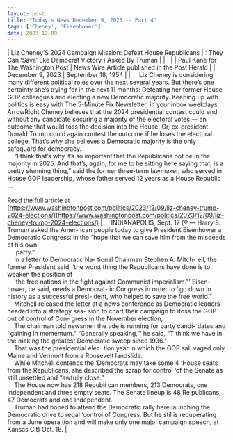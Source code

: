 ```yaml
---
layout: post
title: "Today's News December 9, 2023 -- Part 4"
tags: ['Cheney', 'Eisenhower']
date: 2023-12-09
---
```


| Liz Cheney’S 2024 Campaign Mission: Defeat House Republicans | : They Can ‘Save’ Lke Democrat Victory  ) Asked By Truman |
|  |  |
| Paul Kane for The Washington Post | News Wire Article published in the Post Herald |
| December 9, 2023 | September 18, 1954 |
| &nbsp;&nbsp;&nbsp;&nbsp;Liz Cheney is considering many different political roles over the next several years. But there’s one certainty she’s trying for in the next 11 months: Defeating her former House GOP colleagues and electing a new Democratic majority. Keeping up with politics is easy with The 5-Minute Fix Newsletter, in your inbox weekdays. ArrowRight Cheney believes that the 2024 presidential contest could end without any candidate securing a majority of the electoral votes — an outcome that would toss the decision into the House. Or, ex-president Donald Trump could again contest the outcome if he loses the electoral college. That’s why she believes a Democratic majority is the only safeguard for democracy.<br>&nbsp;&nbsp;&nbsp;&nbsp;“I think that’s why it’s so important that the Republicans not be in the majority in 2025. And that’s, again, for me to be sitting here saying that, is a pretty stunning thing,” said the former three-term lawmaker, who served in House GOP leadership, whose father served 12 years as a House Republic ...<br><br>Read the full article at<br>[https://www.washingtonpost.com/politics/2023/12/09/liz-cheney-trump-2024-elections/](https://www.washingtonpost.com/politics/2023/12/09/liz-cheney-trump-2024-elections/) | &nbsp;&nbsp;&nbsp;&nbsp;INDIANAPOLIS, Sept. 17 (® — Harry 8. Truman asked the Amer- ican people today to give President Eisenhower a Democratic Congress: in the “hope that we can save him from the misdeeds of his own<br>&nbsp;&nbsp;&nbsp;&nbsp; party.”<br>&nbsp;&nbsp;&nbsp;&nbsp;In a letter to Democratic Na- tional Chairman Stephen A. Mitch- ell, the former President said, ‘the worst thing the Republicans have done is to weaken the position of<br>&nbsp;&nbsp;&nbsp;&nbsp; the free nations in the fight against Communist imperialism."’ Eisen- hower, he said, needs a Democrat- ic Congress in order to ‘‘go down in history as a successful presi- dent, who helped to save the free world.”<br>&nbsp;&nbsp;&nbsp;&nbsp;Mitchell released the letter at a news conference as Democratic leaders headed into a strategy ses- sion to chart their campaign to itoss the GOP out of control of Con- gress in the November election,<br>&nbsp;&nbsp;&nbsp;&nbsp;The chairman told newsmen the tide is running for party candi- dates and ‘‘gaining in momentum.”   “Generally speaking,”’ he said, “T think we have in the making the greatest Democratic sweep since 1936."<br>&nbsp;&nbsp;&nbsp;&nbsp;That was the presidential elec. tion year in which the GOP sal. vaged only Maine and Vermont from a Roosevelt landslide.<br>&nbsp;&nbsp;&nbsp;&nbsp;While Mitchell contends the ‘Democrats may take some 4 ‘House seats from the Republicans, she described the scrap for control ‘of the Senate as still unsettled and “awfully close.”<br>&nbsp;&nbsp;&nbsp;&nbsp;The House now has 218 Republi can members, 213 Democrats, one Independent and three empty seats. The Senate lineup is 48 Re publicans, 47 Democrats and one Independent.<br>&nbsp;&nbsp;&nbsp;&nbsp;Truman had hoped to attend the Democratic rally here launching the Democratic drive to regal ‘control of Congress. But he stil is recuperating from a June opera tion and will make only one majo! campaign speech, at Kansas Cit) Oct. 16.  |